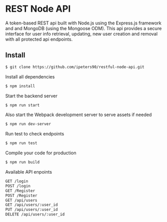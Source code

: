 # REST Node API

A token-based REST api built with Node.js using the Express.js framework and and MongoDB (using the Mongoose ODM). This api provides a secure interface for user info retrieval, updating, new user creation and removal with all protected api endpoints.

## Install
```sh
$ git clone https://github.com/ipeters90/restful-node-api.git
```

Install all dependencies
```sh
$ npm install
```

Start the backend server
```sh
$ npm run start
```

Also start the Webpack development server to serve assets if needed
```sh
$ npm run dev-server
```

Run test to check endpoints
```sh
$ npm run test
```

Compile your code for production
```sh
$ npm run build
```

Available API enpoints
```sh
GET /login
POST /login
GET /Register
POST /Register
GET /api/users
GET /api/users/:user_id
PUT /api/users/:user_id
DELETE /api/users/:user_id
```

